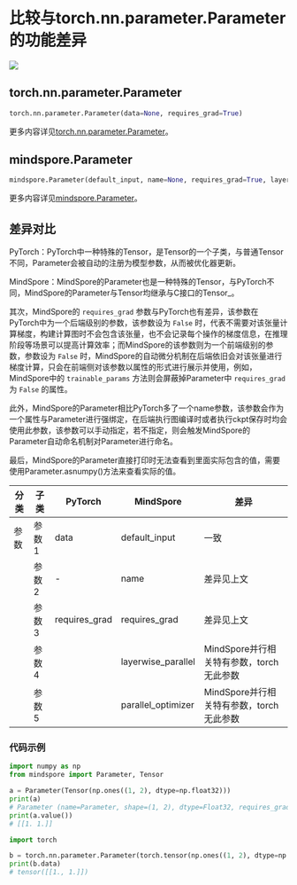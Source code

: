 # 比较与torch.nn.parameter.Parameter的功能差异

<a href="https://gitee.com/mindspore/docs/blob/r2.3.0rc2/docs/mindspore/source_zh_cn/note/api_mapping/pytorch_diff/Parameter.md" target="_blank"><img src="https://mindspore-website.obs.cn-north-4.myhuaweicloud.com/website-images/r2.3.0rc2/resource/_static/logo_source.svg"></a>

## torch.nn.parameter.Parameter

```python
torch.nn.parameter.Parameter(data=None, requires_grad=True)
```

更多内容详见[torch.nn.parameter.Parameter](https://pytorch.org/docs/1.8.1/generated/torch.nn.parameter.Parameter.html#torch.nn.parameter.Parameter)。

## mindspore.Parameter

```python
mindspore.Parameter(default_input, name=None, requires_grad=True, layerwise_parallel=False, parallel_optimizer=True)
```

更多内容详见[mindspore.Parameter](https://mindspore.cn/docs/zh-CN/r2.3.0rc2/api_python/mindspore/mindspore.Parameter.html#mindspore.Parameter)。

## 差异对比

PyTorch：PyTorch中一种特殊的Tensor，是Tensor的一个子类，与普通Tensor不同，Parameter会被自动的注册为模型参数，从而被优化器更新。

MindSpore：MindSpore的Parameter也是一种特殊的Tensor，与PyTorch不同，MindSpore的Parameter与Tensor均继承与C接口的Tensor_。

其次，MindSpore的 `requires_grad` 参数与PyTorch也有差异，该参数在PyTorch中为一个后端级别的参数，该参数设为 ``False`` 时，代表不需要对该张量计算梯度，构建计算图时不会包含该张量，也不会记录每个操作的梯度信息，在推理阶段等场景可以提高计算效率；而MindSpore的该参数则为一个前端级别的参数，参数设为 ``False`` 时，MindSpore的自动微分机制在后端依旧会对该张量进行梯度计算，只会在前端侧对该参数以属性的形式进行展示并使用，例如，MindSpore中的 `trainable_params` 方法则会屏蔽掉Parameter中 `requires_grad` 为 ``False`` 的属性。

此外，MindSpore的Parameter相比PyTorch多了一个name参数，该参数会作为一个属性与Parameter进行强绑定，在后端执行图编译时或者执行ckpt保存时均会使用此参数，该参数可以手动指定，若不指定，则会触发MindSpore的Parameter自动命名机制对Parameter进行命名。

最后，MindSpore的Parameter直接打印时无法查看到里面实际包含的值，需要使用Parameter.asnumpy()方法来查看实际的值。

| 分类 | 子类 |PyTorch | MindSpore | 差异 |
| --- | --- | --- | --- |---|
|参数 | 参数1 | data |default_input|一致|
| | 参数2 |-|name|差异见上文|
| | 参数3 |requires_grad|requires_grad|差异见上文|
| | 参数4 |  |layerwise_parallel|MindSpore并行相关特有参数，torch无此参数|
| | 参数5 |  |parallel_optimizer|MindSpore并行相关特有参数，torch无此参数|

### 代码示例

```python
import numpy as np
from mindspore import Parameter, Tensor

a = Parameter(Tensor(np.ones((1, 2), dtype=np.float32)))
print(a)
# Parameter (name=Parameter, shape=(1, 2), dtype=Float32, requires_grad=True)
print(a.value())
# [[1. 1.]]

import torch

b = torch.nn.parameter.Parameter(torch.tensor(np.ones((1, 2), dtype=np.float32)))
print(b.data)
# tensor([[1., 1.]])
```
